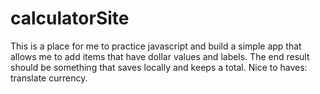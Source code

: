 # calculatorSite

This is a place for me to practice javascript and build a simple app that allows me to add items that have dollar values and labels. The end result should be something that saves locally and keeps a total. Nice to haves: translate currency.
